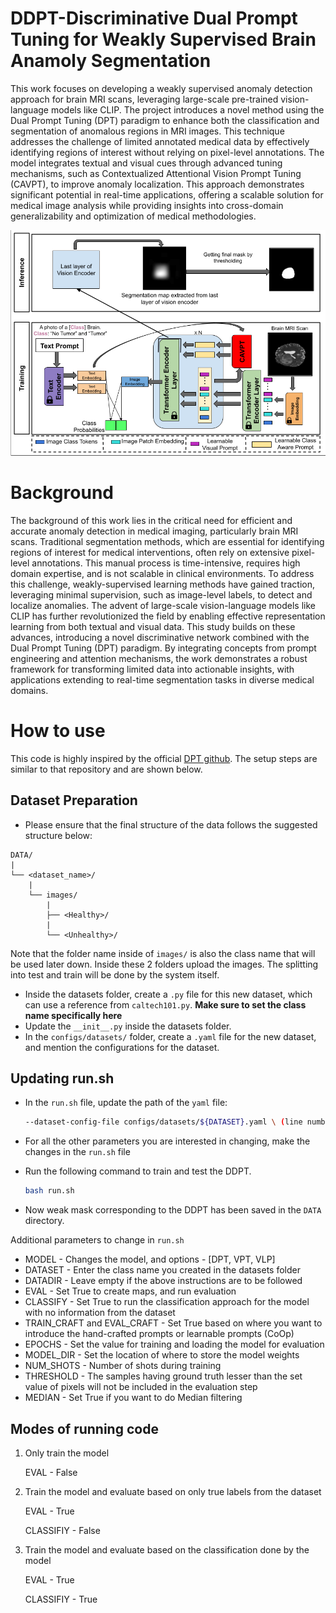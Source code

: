 # DDPT-Discriminative Dual Prompt Tuning for Weakly Supervised Brain Anamoly Segmentation

<!--
[![License](https://img.shields.io/badge/License-Apache%202.0-blue.svg)](./LICENSE)
-->

This work focuses on developing a weakly supervised anomaly detection approach for brain MRI scans, leveraging large-scale pre-trained vision-language models like CLIP. The project introduces a novel method using the Dual Prompt Tuning (DPT) paradigm to enhance both the classification and segmentation of anomalous regions in MRI images. This technique addresses the challenge of limited annotated medical data by effectively identifying regions of interest without relying on pixel-level annotations. The model integrates textual and visual cues through advanced tuning mechanisms, such as Contextualized Attentional Vision Prompt Tuning (CAVPT), to improve anomaly localization. This approach demonstrates significant potential in real-time applications, offering a scalable solution for medical image analysis while providing insights into cross-domain generalizability and optimization of medical methodologies.


![DDPT-Architecture](./DDPT_Architecture.png)


# Background

The background of this work lies in the critical need for efficient and accurate anomaly detection in medical imaging, particularly brain MRI scans. Traditional segmentation methods, which are essential for identifying regions of interest for medical interventions, often rely on extensive pixel-level annotations. This manual process is time-intensive, requires high domain expertise, and is not scalable in clinical environments. To address this challenge, weakly-supervised learning methods have gained traction, leveraging minimal supervision, such as image-level labels, to detect and localize anomalies. The advent of large-scale vision-language models like CLIP has further revolutionized the field by enabling effective representation learning from both textual and visual data. This study builds on these advances, introducing a novel discriminative network combined with the Dual Prompt Tuning (DPT) paradigm. By integrating concepts from prompt engineering and attention mechanisms, the work demonstrates a robust framework for transforming limited data into actionable insights, with applications extending to real-time segmentation tasks in diverse medical domains.



<!--

For a detailed introduction to SPG, please refer to **the [《SPG White Paper》](https://spg.openkg.cn/en-US "SPG White Paper") jointly released by Ant Group and OpenKG**.

-->

# How to use

This code is highly inspired by the official [DPT github](https://github.com/fanrena/DPT). The setup steps are similar to that repository and are shown below.

## Dataset Preparation

* Please ensure that the final structure of the data follows the suggested structure below: 

```
DATA/
|
└── <dataset_name>/
    |
    └── images/
        |
        ├── <Healthy>/
        |
        └── <Unhealthy>/
```

Note that the folder name inside of `images/` is also the class name that will be used later down. Inside these 2 folders upload the images. The splitting into test and train will be done by the system itself.

* Inside the datasets folder, create a `.py` file for this new dataset, which can use a reference from `caltech101.py`. **Make sure to set the class name specifically here**
* Update the `__init__.py` inside the datasets folder.
* In the `configs/datasets/` folder, create a `.yaml` file for the new dataset, and mention the configurations for the dataset.

## Updating run.sh

* In the `run.sh` file, update the path of the `yaml` file:
  ```bash
  --dataset-config-file configs/datasets/${DATASET}.yaml \ (line number 26)

* For all the other parameters you are interested in changing, make the changes in the `run.sh` file

* Run the following command to train and test the DDPT. 
    ```bash
    bash run.sh
* Now weak mask corresponding to the DDPT has been saved in the `DATA` directory.


Additional parameters to change in `run.sh`
* MODEL - Changes the model, and options - [DPT, VPT, VLP]
* DATASET - Enter the class name you created in the datasets folder
* DATADIR - Leave empty if the above instructions are to be followed
* EVAL - Set True to create maps, and run evaluation
* CLASSIFY - Set True to run the classification approach for the model with no information from the dataset
* TRAIN_CRAFT and EVAL_CRAFT - Set True based on where you want to introduce the hand-crafted prompts or learnable prompts (CoOp)
* EPOCHS - Set the value for training and loading the model for evaluation
* MODEL_DIR - Set the location of where to store the model weights
* NUM_SHOTS - Number of shots during training
* THRESHOLD - The samples having ground truth lesser than the set value of pixels will not be included in the evaluation step
* MEDIAN - Set True if you want to do Median filtering

## Modes of running code

1) Only train the model

    EVAL - False

2) Train the model and evaluate based on only true labels from the dataset

    EVAL - True

    CLASSIFIY - False

2) Train the model and evaluate based on the classification done by the model

    EVAL - True

    CLASSIFIY - True




<!--
# Cite

If you use this software, please cite it as below:
* [KAG: Boosting LLMs in Professional Domains via Knowledge Augmented Generation](https://arxiv.org/abs/2409.13731)
* KGFabric: A Scalable Knowledge Graph Warehouse for Enterprise Data Interconnection

```bibtex
@article{liang2024kag,
  title={KAG: Boosting LLMs in Professional Domains via Knowledge Augmented Generation},
  author={Liang, Lei and Sun, Mengshu and Gui, Zhengke and Zhu, Zhongshu and Jiang, Zhouyu and Zhong, Ling and Qu, Yuan and Zhao, Peilong and Bo, Zhongpu and Yang, Jin and others},
  journal={arXiv preprint arXiv:2409.13731},
  year={2024}
}

@article{yikgfabric,
  title={KGFabric: A Scalable Knowledge Graph Warehouse for Enterprise Data Interconnection},
  author={Yi, Peng and Liang, Lei and Da Zhang, Yong Chen and Zhu, Jinye and Liu, Xiangyu and Tang, Kun and Chen, Jialin and Lin, Hao and Qiu, Leijie and Zhou, Jun}
}
```

# License

[Apache License 2.0](LICENSE)

-->
